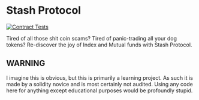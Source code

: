 # Stash Protocol

[![Contract Tests](https://github.com/kalverra/stash-protocol/actions/workflows/test.yml/badge.svg)](https://github.com/kalverra/stash-protocol/actions/workflows/test.yml)

Tired of all those shit coin scams? Tired of panic-trading all your dog tokens? Re-discover the joy of Index and Mutual funds with Stash Protocol.

## WARNING

I imagine this is obvious, but this is primarily a learning project. As such it is made by a solidity novice and is most certainly not audited. Using any code here for anything except educational purposes would be profoundly stupid.
